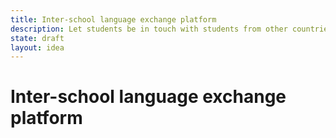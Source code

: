 ```yaml
---
title: Inter-school language exchange platform
description: Let students be in touch with students from other countries monitored by the teachers
state: draft
layout: idea
---
```


# Inter-school language exchange platform
